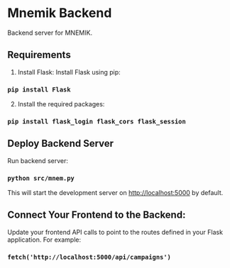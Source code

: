 # Mnemik Backend
Backend server for MNEMIK.
## Requirements
1. Install Flask:
Install Flask using pip:
### `pip install Flask`
2. Install the required packages:
### `pip install flask_login flask_cors flask_session`
## Deploy Backend Server
Run backend server:
### `python src/mnem.py`
This will start the development server on [http://localhost:5000](http://localhost:5000) by default.
## Connect Your Frontend to the Backend:
Update your frontend API calls to point to the routes defined in your Flask application. For example:

### `fetch('http://localhost:5000/api/campaigns')`
